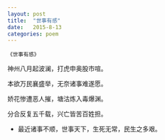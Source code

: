 ```yaml
---
layout: post
title:  "世事有感"
date:   2015-8-13
categories: poem
---
```

`《世事有感》`

神州八月起波澜，打虎申奥股市喧。

本欲万民襄盛举，无奈诸事难遂愿。

娇花惨遭恶人摧，塘沽炼入毒爆渊。

分合反复五千载，兴亡皆苦百姓担。

<!--more-->

- 最近诸事不顺，世事天下，生死无常，民生之多艰。

<script>
  (function(i,s,o,g,r,a,m){i['GoogleAnalyticsObject']=r;i[r]=i[r]||function(){
  (i[r].q=i[r].q||[]).push(arguments)},i[r].l=1*new Date();a=s.createElement(o),
  m=s.getElementsByTagName(o)[0];a.async=1;a.src=g;m.parentNode.insertBefore(a,m)
  })(window,document,'script','https://www.google-analytics.com/analytics.js','ga');

  ga('create', 'UA-85986843-1', 'auto');
  ga('send', 'pageview');

</script>